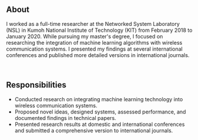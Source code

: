## About

I worked as a full-time researcher at the Networked System Laboratory (NSL) in Kumoh National Institute of Technology (KIT) from February 2018 to January 2020. While pursuing my master's degree, I focused on researching the integration of machine learning algorithms with wireless communication systems. I presented my findings at several international conferences and published more detailed versions in international journals.

<br/>

## Responsibilities

- Conducted research on integrating machine learning technology into wireless communication systems.
- Proposed novel ideas, designed systems, assessed performance, and documented findings in technical papers.
- Presented research results at domestic and international conferences and submitted a comprehensive version to international journals.
